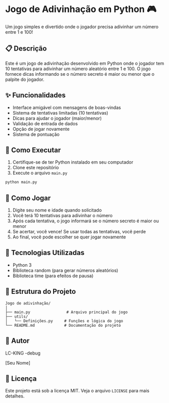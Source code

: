 # Jogo de Adivinhação em Python 🎮

Um jogo simples e divertido onde o jogador precisa adivinhar um número entre 1 e 100!

## 📋 Descrição

Este é um jogo de adivinhação desenvolvido em Python onde o jogador tem 10 tentativas para adivinhar um número aleatório entre 1 e 100. O jogo fornece dicas informando se o número secreto é maior ou menor que o palpite do jogador.

## ✨ Funcionalidades

- Interface amigável com mensagens de boas-vindas
- Sistema de tentativas limitadas (10 tentativas)
- Dicas para ajudar o jogador (maior/menor)
- Validação de entrada de dados
- Opção de jogar novamente
- Sistema de pontuação

## 🚀 Como Executar

1. Certifique-se de ter Python instalado em seu computador
2. Clone este repositório
3. Execute o arquivo `main.py`

```bash
python main.py
```

## 🎯 Como Jogar

1. Digite seu nome e idade quando solicitado
2. Você terá 10 tentativas para adivinhar o número
3. Após cada tentativa, o jogo informará se o número secreto é maior ou menor
4. Se acertar, você vence! Se usar todas as tentativas, você perde
5. Ao final, você pode escolher se quer jogar novamente

## 🔧 Tecnologias Utilizadas

- Python 3
- Biblioteca random (para gerar números aleatórios)
- Biblioteca time (para efeitos de pausa)

## 📁 Estrutura do Projeto

```
Jogo de adivinhação/
│
├── main.py                # Arquivo principal do jogo
├── utils/
│   └── Definições.py     # Funções e lógica do jogo
└── README.md             # Documentação do projeto
```

## 👥 Autor
LC-KING -debug

[Seu Nome]

## 📜 Licença

Este projeto está sob a licença MIT. Veja o arquivo `LICENSE` para mais detalhes.
